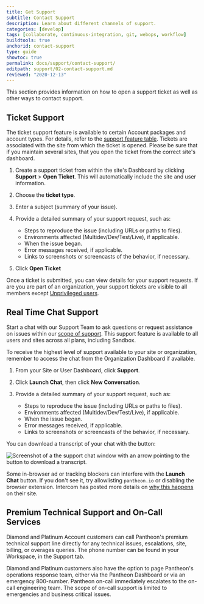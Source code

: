 ```yaml
---
title: Get Support
subtitle: Contact Support
description: Learn about different channels of support.
categories: [develop]
tags: [collaborate, continuous-integration, git, webops, workflow]
buildtools: true
anchorid: contact-support
type: guide
showtoc: true
permalink: docs/support/contact-support/
editpath: support/02-contact-support.md
reviewed: "2020-12-13"
---
```


This section provides information on how to open a support ticket as well as other ways to contact support.

## Ticket Support

The ticket support feature is available to certain Account packages and account types. For details, refer to the [support feature table](/guides/support/#support-features-and-response-times). Tickets are associated with the site from which the ticket is opened. Please be sure that if you maintain several sites, that you open the ticket from the correct site's dashboard.

1. Create a support ticket from within the site's Dashboard by clicking **Support** > **Open Ticket**. This will automatically include the site and user information.

1. Choose the **ticket type**.

1. Enter a subject (summary of your issue).

1. Provide a detailed summary of your support request, such as:
   - Steps to reproduce the issue (including URLs or paths to files).
   - Environments affected (Multidev/Dev/Test/Live), if applicable.
   - When the issue began.
   - Error messages received, if applicable.
   - Links to screenshots or screencasts of the behavior, if necessary.

1. Click **Open Ticket**

Once a ticket is submitted, you can view details for your support requests. If are you are part of an organization, your support tickets are visible to all members except [Unprivileged users](/change-management#organizations-roles-and-permissions).

## Real Time Chat Support

Start a chat with our Support Team to ask questions or request assistance on issues within our [scope of support](#scope-of-support). This support feature is available to all users and sites across all plans, including Sandbox.

To receive the highest level of support available to your site or organization, remember to access the chat from the Organization Dashboard if available.

1. From your Site or User Dashboard, click **Support**.

1. Click **Launch Chat**, then click **New Conversation**.

1. Provide a detailed summary of your support request, such as:
   - Steps to reproduce the issue (including URLs or paths to files).
   - Environments affected (Multidev/Dev/Test/Live), if applicable.
   - When the issue began.
   - Error messages received, if applicable.
   - Links to screenshots or screencasts of the behavior, if necessary.

You can download a transcript of your chat with the <em class="fa fa-arrow-down" style="text-decoration: underline;"></em> button:

![Screenshot of a the support chat window with an arrow pointing to the button to download a transcript.](../../../images/chat-log-download.png)

<Alert title="Note" type="info">

Some in-browser ad or tracking blockers can interfere with the **Launch Chat** button. If you don't see it, try allowlisting `pantheon.io` or disabling the browser extension. Intercom has posted more details on [why this happens](https://www.intercom.com/help/en/articles/1200-why-am-i-missing-users-that-are-showing-up-on-my-own-system) on their site.

</Alert>

## Premium Technical Support and On-Call Services

Diamond and Platinum Account customers can call Pantheon's premium technical support line directly for any technical issues, escalations, site, billing, or overages queries. The phone number can be found in your Workspace, in the Support tab. 

Diamond and Platinum customers also have the option to page Pantheon's operations response team, either via the Pantheon Dashboard or via an emergency 800-number. Pantheon on-call immediately escalates to the on-call engineering team. The scope of on-call support is limited to emergencies and business critical issues.